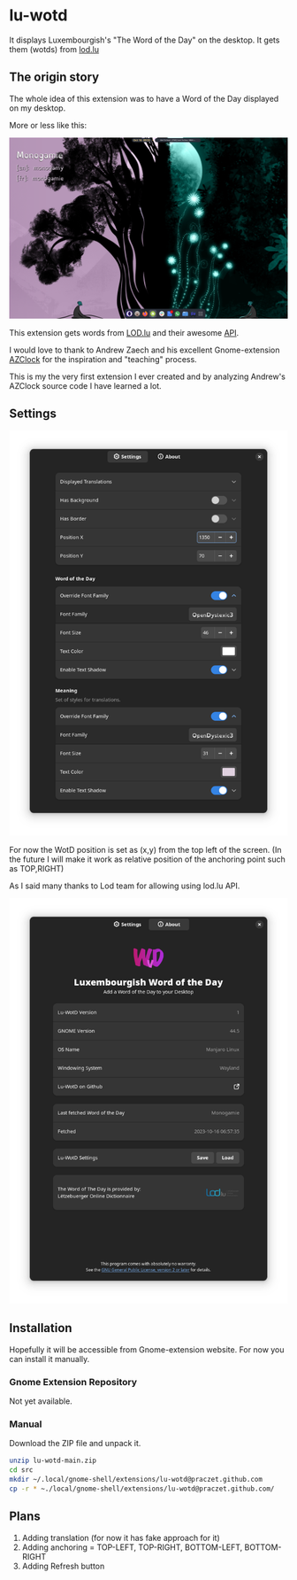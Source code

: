 # lu-wotd

It displays Luxembourgish's "The Word of the Day" on the desktop. It gets them (wotds) from [lod.lu](https://LOD.lu)

## The origin story

The whole idea of this extension was to have a Word of the Day displayed on my desktop.

More or less like this:

![WOTD](docs/images/luwotd-preview.png)

This extension gets words from [LOD.lu](https://LOD.lu) and their awesome [API](https://lod.lu/api/lb/word-of-the-day).

I would love to thank to Andrew Zaech and his excellent Gnome-extension [AZClock](https://gitlab.com/AndrewZaech/azclock) for the inspiration and "teaching" process.

This is my the very first extension I ever created and by analyzing Andrew's AZClock source code I have learned a lot.

## Settings

![Lu-Wotd Settings](docs/images/luwotd-settings.png)

For now the WotD position is set as (x,y) from the top left of the screen. (In the future I will make it work as relative position of the anchoring point such as TOP,RIGHT)

As I said many thanks to Lod team for allowing using lod.lu API.

![Lu-wotd About](docs/images/luwotd-about.png)

## Installation

Hopefully it will be accessible from Gnome-extension website. For now you can install it manually.

### Gnome Extension Repository

Not yet available.

### Manual 

Download the ZIP file and unpack it.

```bash
unzip lu-wotd-main.zip
cd src
mkdir ~/.local/gnome-shell/extensions/lu-wotd@praczet.github.com
cp -r * ~./local/gnome-shell/extensions/lu-wotd@praczet.github.com/
```
## Plans

1. Adding translation (for now it has fake approach for it)
2. Adding anchoring = TOP-LEFT, TOP-RIGHT, BOTTOM-LEFT, BOTTOM-RIGHT
3. Adding Refresh button







